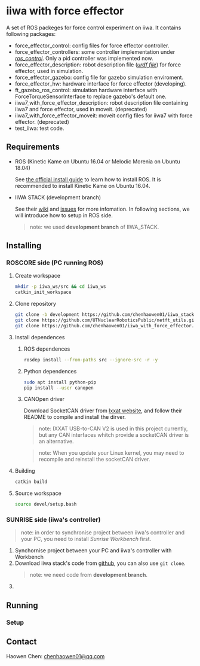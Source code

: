 # iiwa with force effector

A set of ROS packeges for force control experiment on iiwa. It contains following packages:

* force_effector_control: config files for force effector controller.
* force_effector_controllers: some controller implementation under [*ros_control*](http://wiki.ros.org/ros_control "ros_control"). Only a pid controller was implemented now.
* force_effector_description: robot description file ([*urdf file*](http://wiki.ros.org/ros_control)) for force effector, used in simulation.
* force_effector_gazebo: config file for gazebo simulation enviroment.
* force_effector_hw: hardware interface for force effector (developing).
* ft_gazebo_ros_control: simulation hardware interface with ForceTorqueSensorInterface to replace gazebo's default one.
* iiwa7_with_force_effector_description: robot description file containing iiwa7 and force effector, used in moveit. (deprecated)
* iiwa7_with_force_effector_moveit: moveit config files for iiwa7 with force effector. (deprecated)
* test_iiwa: test code.

## Requirements

* ROS (Kinetic Kame on Ubuntu 16.04 or Melodic Morenia on Ubuntu 18.04)

  See [the official install guide](http://www.ros.org/install) to learn how to install ROS. It is recommended to install Kinetic Kame on Ubuntu 16.04.
  
* IIWA STACK (development branch)
  
  See their [wiki](https://github.com/IFL-CAMP/iiwa_stack/wiki "wiki") and [issues](https://github.com/IFL-CAMP/iiwa_stack/issues) for more infomation. In following sections, we will introduce how to setup in ROS side.

  > note: we used **development branch** of IIWA_STACK.

## Installing

### ROSCORE side (PC running ROS)

1. Create workspace
   ```bash
   mkdir -p iiwa_ws/src && cd iiwa_ws
   catkin_init_workspace
   ```

2. Clone repository
   ```bash
   git clone -b development https://github.com/chenhaowen01/iiwa_stack.git src/iiwa_stack
   git clone https://github.com/UTNuclearRoboticsPublic/netft_utils.git src/netft_utils
   git clone https://github.com/chenhaowen01/iiwa_with_force_effector.git src/iiwa_with_force_effector
   ```

3. Install dependences
   1. ROS dependences
      ```bash
      rosdep install --from-paths src --ignore-src -r -y
      ```
   2. Python dependences
      ```bash
      sudo apt install python-pip
      pip install --user canopen
      ```
   3. CANOpen driver
   
      Download SocketCAN driver from [Ixxat website](https://www.ixxat.com/support/file-and-documents-download/drivers/socketcan-driver), and follow their README to compile and install the dirver.

      > note: IXXAT USB-to-CAN V2 is used in this project currently, but any CAN interfaces whitch provide a socketCAN driver is an alternative.

      > note: When you update your Linux kernel, you may need to recompile and reinstall the socketCAN driver.
      

4. Building
   ```bash
   catkin build
   ```

5. Source workspace
   ```bash
   source devel/setup.bash
   ```

### SUNRISE side (iiwa's controller)
> note: in order to synchronise project between iiwa's controller and your PC, you need to install *Sunrise Workbench* first.

1. Synchornise project between your PC and iiwa's controller with Workbench
2. Download iiwa stack's code from [github](https://github.com/IFL-CAMP/iiwa_stack), you can also use `git clone`.
   > note: we need code from **development branch**.
3. 

## Running

### Setup

## Contact

Haowen Chen: chenhaowen01@qq.com